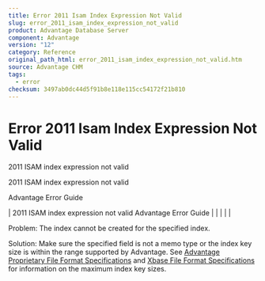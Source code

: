 ```yaml
---
title: Error 2011 Isam Index Expression Not Valid
slug: error_2011_isam_index_expression_not_valid
product: Advantage Database Server
component: Advantage
version: "12"
category: Reference
original_path_html: error_2011_isam_index_expression_not_valid.htm
source: Advantage CHM
tags:
  - error
checksum: 3497ab0dc44d5f91b8e118e115cc54172f21b810
---
```


# Error 2011 Isam Index Expression Not Valid

2011 ISAM index expression not valid

2011 ISAM index expression not valid

Advantage Error Guide

| 2011 ISAM index expression not valid  Advantage Error Guide |  |  |  |  |

Problem: The index cannot be created for the specified index.

Solution: Make sure the specified field is not a memo type or the index key size is within the range supported by Advantage. See [Advantage Proprietary File Format Specifications](master_advantage_proprietary_file_format_specifications.md) and [Xbase File Format Specifications](master_xbase_file_format_specifications.md) for information on the maximum index key sizes.
